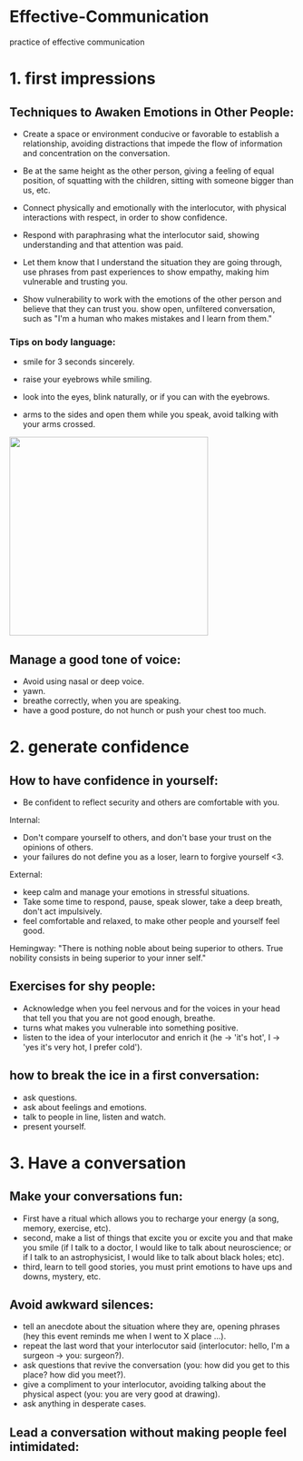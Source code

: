 # Effective-Communication
practice of effective communication

<h1>1. first impressions</h1>
  
<h2>Techniques to Awaken Emotions in Other People:</h2>

* Create a space or environment conducive or favorable to establish a
relationship, avoiding distractions that impede the flow of information
and concentration on the conversation.

* Be at the same height as the other person, giving a feeling of equal position,
of squatting with the children, sitting with someone bigger than us, etc.

* Connect physically and emotionally with the interlocutor, with physical interactions with
respect, in order to show confidence.

* Respond with paraphrasing what the interlocutor said, showing understanding and that attention was paid.

* Let them know that I understand the situation they are going through, use phrases from past experiences
to show empathy, making him vulnerable and trusting you.

* Show vulnerability to work with the emotions of the other person and believe that they can trust you.
show open, unfiltered conversation, such as "I'm a human who makes mistakes and I learn from them."


<h3>Tips on body language:</h3>

* smile for 3 seconds sincerely.

* raise your eyebrows while smiling.

* look into the eyes, blink naturally, or if you can with the eyebrows.

* arms to the sides and open them while you speak, avoid talking with your arms crossed.

<img src = "https://content.attn.com/sites/default/files/smiles.jpg" width = "350px" heigth = "350px">

<h2>Manage a good tone of voice:</h2>

* Avoid using nasal or deep voice.
* yawn.
* breathe correctly, when you are speaking.
* have a good posture, do not hunch or push your chest too much.

<h1>2. generate confidence</h1>

<h2>How to have confidence in yourself:</h2>

* Be confident to reflect security and others are comfortable with you.

Internal:

* Don't compare yourself to others, and don't base your trust on the opinions of others.
* your failures do not define you as a loser, learn to forgive yourself <3.

External:

* keep calm and manage your emotions in stressful situations.
* Take some time to respond, pause, speak slower, take a deep breath, don't act impulsively.
* feel comfortable and relaxed, to make other people and yourself feel good.

Hemingway: "There is nothing noble about being superior to others. True nobility consists in being superior to your inner self."

<h2>Exercises for shy people:</h2>

* Acknowledge when you feel nervous and for the voices in your head that tell you that you are not good enough, breathe.
* turns what makes you vulnerable into something positive.
* listen to the idea of your interlocutor and enrich it (he -> 'it's hot', I -> 'yes it's very hot, I prefer cold').


<h2>how to break the ice in a first conversation:</h2>

* ask questions.
* ask about feelings and emotions.
* talk to people in line, listen and watch.
* present yourself.

<h1>3. Have a conversation</h1>

<h2>Make your conversations fun:</h2>

* First have a ritual which allows you to recharge your energy (a song, memory, exercise, etc).
* second, make a list of things that excite you or excite you and that make you smile (if I talk to a doctor, I would like to talk about neuroscience; or if I talk to an astrophysicist, I would like to talk about black holes; etc).
* third, learn to tell good stories, you must print emotions to have ups and downs, mystery, etc.

<h2>Avoid awkward silences:</h2>

* tell an anecdote about the situation where they are, opening phrases (hey this event reminds me when I went to X place ...).
* repeat the last word that your interlocutor said (interlocutor: hello, I'm a surgeon -> you: surgeon?).
* ask questions that revive the conversation (you: how did you get to this place? how did you meet?).
* give a compliment to your interlocutor, avoiding talking about the physical aspect (you: you are very good at drawing).
* ask anything in desperate cases.

<h2>Lead a conversation without making people feel intimidated:</h2>

